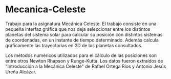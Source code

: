# Mecanica-Celeste

Trabajo para la asignatura Mecánica Celeste. El trabajo consiste en una pequeña interfaz gráfica que nos deja seleccionar entre los distintos planetas del sistema solar
para calcular su posición con distintos sistemas de coordenadas, en un instante de tiempo determinado. Además calcula gráficamente las trayectorias en 2D de los planetas consultados.

Los métodos numéricos utilizados para el cálculo de las posiciones son entre otros Newton Rhapson y Runge-Kutta. Los datos fueron extraídos de
"Introducción a la Mecánica Celeste" de Rafael Ortega Ríos y Antonio Jesús Ureña Alcázar.
